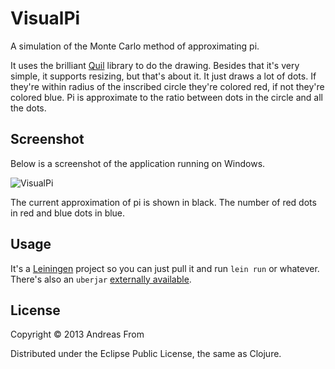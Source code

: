 # VisualPi

A simulation of the Monte Carlo method of approximating pi.

It uses the brilliant [Quil](https://github.com/quil/quil) library to do the
drawing.
Besides that it's very simple, it supports resizing, but that's about
it.
It just draws a lot of dots.
If they're within radius of the
inscribed circle they're colored red, if not they're colored blue.
Pi is approximate to the ratio between dots in the circle and all the dots.


## Screenshot
Below is a screenshot of the application running on Windows.

![VisualPi](https://raw.github.com/andreasfrom/visualpi/master/visualpi.png "VisualPi on Windows")

The current approximation of pi is shown in black.
The number of red dots in red and blue dots in blue.

## Usage

It's a [Leiningen](https://github.com/technomancy/leiningen) project so you can just pull it and run `lein run` or
whatever.
There's also an `uberjar` [externally available](http://rtgkom.dk/~andreashf11/visualpi.jar).

## License

Copyright © 2013 Andreas From

Distributed under the Eclipse Public License, the same as Clojure.
